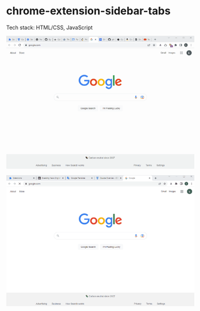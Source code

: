 # chrome-extension-sidebar-tabs
Tech stack: HTML/CSS, JavaScript


![example](/images/01092023(3).gif)


![example](/images/01092023.gif)

